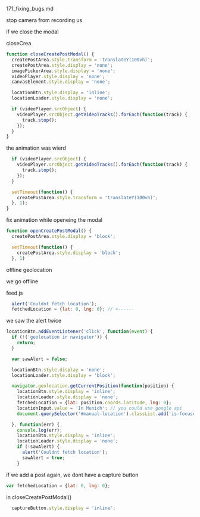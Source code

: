 171_fixing_bugs.md


stop camera from recording us

if we close the modal

closeCrea

```js
function closeCreatePostModal() {
  createPostArea.style.transform = 'translateY(100vh)';
  createPostArea.style.display = 'none';
  imagePickerArea.style.display = 'none';
  videoPlayer.style.display = 'none';
  canvasElement.style.display = 'none';

  locationBtn.style.display = 'inline';
  locationLoader.style.display = 'none';

  if (videoPlayer.srcObject) {
    videoPlayer.srcObject.getVideoTracks().forEach(function(track) {
      track.stop();
    });
  }
}
```


the animation was wierd

```js
  if (videoPlayer.srcObject) {
    videoPlayer.srcObject.getVideoTracks().forEach(function(track) {
      track.stop();
    });
  }

  setTimeout(function() {
    createPostArea.style.transform = 'translateY(100vh)';
  }, 1);
}
```


fix animation while openeing the modal

```js
function openCreatePostModal() {
  createPostArea.style.display = 'block';

  setTimeout(function() {
    createPostArea.style.display = 'block';
  }, 1)
```



offline geolocation

we go offline

feed.js

```js
  alert('Couldnt fetch location');
  fetchedLocation = {lat: 0, lng: 0}; // <------
```

we saw the alert twice

```js
locationBtn.addEventListener('click', function(event) {
  if (!('geolocation in navigator')) {
    return;
  }

  var sawAlert = false;

  locationBtn.style.display = 'none';
  locationLoader.style.display = 'block';

  navigator.geolocation.getCurrentPosition(function(position) {
    locationBtn.style.display = 'inline';
    locationLoader.style.display = 'none';
    fetchedLocation = {lat: position.coords.latitude, lng: 0};
    locationInput.value = 'In Munich'; // you could use google api
    document.querySelector('#manual-location').classList.add('is-focused');

  }, function(err) {
    console.log(err);
    locationBtn.style.display = 'inline';
    locationLoader.style.display = 'none';
    if (!sawAlert) {
      alert('Couldnt fetch location');
      sawAlert = true;
    }
```

if we add a post again, we dont have a capture button

```js
var fetchedLocation = {lat: 0, lng: 0};
```

in closeCreatePostModal()

```js
  captureButton.style.display = 'inline';
```




































